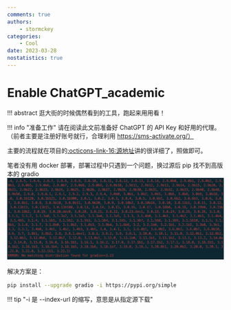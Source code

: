 ```yaml
---
comments: true
authors:
    - stormckey
categories:
    - Cool
date: 2023-03-28
nostatistics: true
---
```

# Enable ChatGPT_academic
!!! abstract
    逛大街的时候偶然看到的工具，跑起来用用看！
<!-- more -->
!!! info "准备工作"
    请在阅读此文前准备好 ChatGPT 的 API Key 和好用的代理。（前者主要是注册好账号就行，合理利用 https://sms-activate.org/）

主要的流程就在项目的[:octicons-link-16:源地址](https://github.com/binary-husky/chatgpt_academic)讲的很详细了，照做即可。

笔者没有用 docker 部署，部署过程中只遇到一个问题，换过源后 pip 找不到高版本的 gradio
![](images/GPT_academic/2023-03-29-01-35-34.png#pic)



解决方案是：

```bash
pip install --upgrade gradio -i https://pypi.org/simple
```

!!! tip "-i 是 --index-url 的缩写，意思是从指定源下载"
